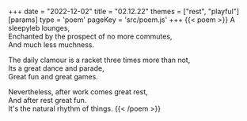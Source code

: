 +++
date = "2022-12-02"
title = "02.12.22"
themes = ["rest", "playful"]
[params]
  type = 'poem'
  pageKey = 'src/poem.js'
+++
{{< poem >}}
A sleepyleb lounges,  
Enchanted by the prospect of no more commutes,  
And much less muchness.  
  
The daily clamour is a racket three times more than not,  
Its a great dance and parade,  
Great fun and great games.  
  
Nevertheless, after work comes great rest,  
And after rest great fun.  
It's the natural rhythm of things.
{{< /poem >}}